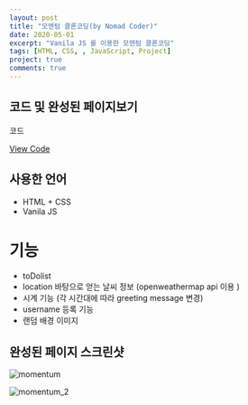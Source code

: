 ```yaml
---
layout: post
title: "모멘텀 클론코딩(by Nomad Coder)"
date: 2020-05-01
excerpt: "Vanila JS 를 이용한 모멘텀 클론코딩"
tags: [HTML, CSS, , JavaScript, Project]
project: true
comments: true
---
```


## 코드 및 완성된 페이지보기

코드

<a href="https://github.com/HyungMinKang/Momentum-Clone" class="btn btn-success">View Code</a>

## 사용한 언어

-   HTML + CSS
-   Vanila JS

# 기능

-   toDolist
-   location 바탕으로 얻는 날씨 정보 (openweathermap api 이용 )
-   시계 기능 (각 시간대에 따라 greeting message 변경)
-   username 등록 기능
-   랜덤 배경 이미지

## 완성된 페이지 스크린샷

![momentum](https://user-images.githubusercontent.com/58967292/82770037-070d6480-9e72-11ea-8efa-4a4ac895b2dd.JPG)

![momentum_2](https://user-images.githubusercontent.com/58967292/82770039-08d72800-9e72-11ea-95b6-429b43ac90de.JPG)
